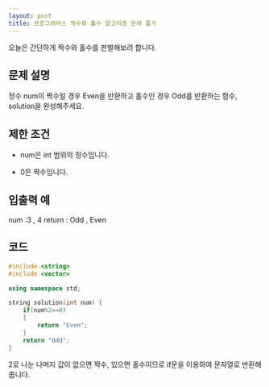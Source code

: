 ```yaml
---
layout: post
title: 프로그래머스 짝수와 홀수 알고리즘 문제 풀기
---
```


오늘은 간단하게 짝수와 홀수를 판별해보려 합니다.

## 문제 설명 

정수 num이 짝수일 경우 Even을 반환하고 홀수인 경우 Odd를 반환하는 함수, solution을 완성해주세요.

## 제한 조건

* num은 int 범위의 정수입니다.

* 0은 짝수입니다.

## 입출력 예

num :3 , 4
return : Odd , Even

## 코드

```c++
#include <string>
#include <vector>

using namespace std;

string solution(int num) {
    if(num%2==0)
    {
        return "Even";
    }
    return "Odd";
}
```


2로 나눈 나머지 값이 없으면 짝수, 있으면 홀수이므로 if문을 이용하여 문자열로 반환해줍니다.